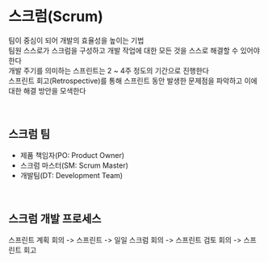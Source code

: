 # 스크럼(Scrum)
팀이 중심이 되어 개발의 효율성을 높이는 기법  
팀원 스스로가 스크럼을 구성하고 개발 작업에 대한 모든 것을 스스로 해결할 수 있어야 한다  
개발 주기를 의미하는 스프린트는 2 ~ 4주 정도의 기간으로 진행한다  
스프린트 회고(Retrospective)를 통해 스프린트 동안 발생한 문제점을 파악하고 이에 대한 해결 방안을 모색한다

<br>

## 스크럼 팀
- 제품 책임자(PO: Product Owner)
- 스크럼 마스터(SM: Scrum Master)
- 개발팀(DT: Development Team)

<br>

## 스크럼 개발 프로세스
스프린트 계획 회의 -> 스프린트 -> 일일 스크럼 회의 -> 스프린트 검토 회의 -> 스프린트 회고